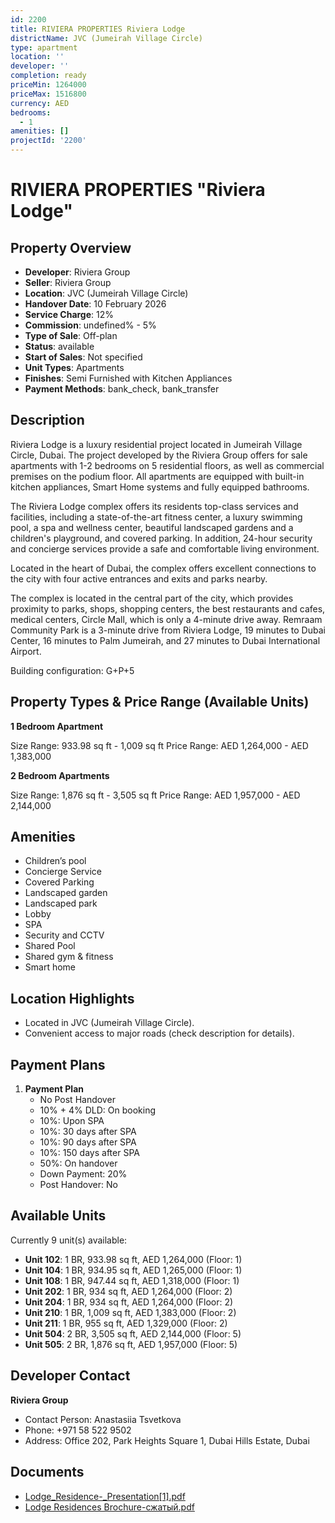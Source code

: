 ```yaml
---
id: 2200
title: RIVIERA PROPERTIES Riviera Lodge
districtName: JVC (Jumeirah Village Circle)
type: apartment
location: ''
developer: ''
completion: ready
priceMin: 1264000
priceMax: 1516800
currency: AED
bedrooms:
  - 1
amenities: []
projectId: '2200'
---
```


# RIVIERA PROPERTIES "Riviera Lodge"

## Property Overview
- **Developer**: Riviera Group
- **Seller**: Riviera Group
- **Location**: JVC (Jumeirah Village Circle)
- **Handover Date**: 10 February 2026
- **Service Charge**: 12%
- **Commission**: undefined% - 5%
- **Type of Sale**: Off-plan
- **Status**: available
- **Start of Sales**: Not specified
- **Unit Types**: Apartments
- **Finishes**: Semi Furnished with Kitchen Appliances
- **Payment Methods**: bank_check, bank_transfer

## Description
Riviera Lodge is a luxury residential project located in Jumeirah Village Circle, Dubai. The project developed by the Riviera Group offers for sale apartments with 1-2 bedrooms on 5 residential floors, as well as commercial premises on the podium floor. All apartments are equipped with built-in kitchen appliances, Smart Home systems and fully equipped bathrooms.

The Riviera Lodge complex offers its residents top-class services and facilities, including a state-of-the-art fitness center, a luxury swimming pool, a spa and wellness center, beautiful landscaped gardens and a children's playground, and covered parking. In addition, 24-hour security and concierge services provide a safe and comfortable living environment.

Located in the heart of Dubai, the complex offers excellent connections to the city with four active entrances and exits and parks nearby.

The complex is located in the central part of the city, which provides proximity to parks, shops, shopping centers, the best restaurants and cafes, medical centers, Circle Mall, which is only a 4-minute drive away. Remraam Community Park is a 3-minute drive from Riviera Lodge, 19 minutes to Dubai Center, 16 minutes to Palm Jumeirah, and 27 minutes to Dubai International Airport.

Building configuration: G+P+5

## Property Types & Price Range (Available Units)
**1 Bedroom Apartment**

Size Range: 933.98 sq ft - 1,009 sq ft
Price Range: AED 1,264,000 - AED 1,383,000

**2 Bedroom Apartments**

Size Range: 1,876 sq ft - 3,505 sq ft
Price Range: AED 1,957,000 - AED 2,144,000

## Amenities
- Children’s pool
- Concierge Service
- Covered Parking
- Landscaped garden
- Landscaped park
- Lobby
- SPA
- Security and CCTV
- Shared Pool
- Shared gym & fitness
- Smart home

## Location Highlights
- Located in JVC (Jumeirah Village Circle).
- Convenient access to major roads (check description for details).

## Payment Plans
1. **Payment Plan**
   - No Post Handover
   - 10% + 4% DLD: On booking
   - 10%: Upon SPA
   - 10%: 30 days after SPA
   - 10%: 90 days after SPA
   - 10%: 150 days after SPA
   - 50%: On handover
   - Down Payment: 20%
   - Post Handover: No

## Available Units
Currently 9 unit(s) available:
- **Unit 102**: 1 BR, 933.98 sq ft, AED 1,264,000 (Floor: 1)
- **Unit 104**: 1 BR, 934.95 sq ft, AED 1,265,000 (Floor: 1)
- **Unit 108**: 1 BR, 947.44 sq ft, AED 1,318,000 (Floor: 1)
- **Unit 202**: 1 BR, 934 sq ft, AED 1,264,000 (Floor: 2)
- **Unit 204**: 1 BR, 934 sq ft, AED 1,264,000 (Floor: 2)
- **Unit 210**: 1 BR, 1,009 sq ft, AED 1,383,000 (Floor: 2)
- **Unit 211**: 1 BR, 955 sq ft, AED 1,329,000 (Floor: 2)
- **Unit 504**: 2 BR, 3,505 sq ft, AED 2,144,000 (Floor: 5)
- **Unit 505**: 2 BR, 1,876 sq ft, AED 1,957,000 (Floor: 5)

## Developer Contact
**Riviera Group**
- Contact Person: Anastasiia Tsvetkova
- Phone: +971 58 522 9502
- Address: Office 202, Park Heights Square 1, Dubai Hills Estate, Dubai

## Documents
- [Lodge_Residence-_Presentation[1].pdf](https://cdn.geniemap.net/2024/10/02/ps7vpvuIn7l5tAK4XVdPRoTW0NE3Ge8SmTC9CYJk.pdf)
- [Lodge Residences Brochure-сжатый.pdf](https://cdn.geniemap.net/2025/03/07/LIxdx8WS4Z6hp7Mi5sw5wlqaYTQMbjSLwzdKxZbe.pdf)
